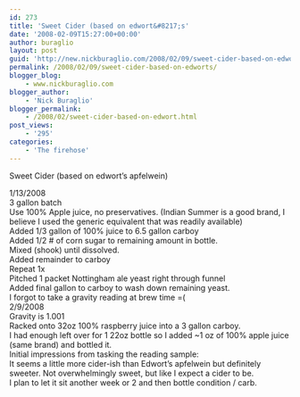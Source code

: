 ```yaml
---
id: 273
title: 'Sweet Cider (based on edwort&#8217;s'
date: '2008-02-09T15:27:00+00:00'
author: buraglio
layout: post
guid: 'http://new.nickburaglio.com/2008/02/09/sweet-cider-based-on-edworts/'
permalink: /2008/02/09/sweet-cider-based-on-edworts/
blogger_blog:
    - www.nickburaglio.com
blogger_author:
    - 'Nick Buraglio'
blogger_permalink:
    - /2008/02/sweet-cider-based-on-edwort.html
post_views:
    - '295'
categories:
    - 'The firehose'
---
```


Sweet Cider (based on edwort’s apfelwein)

<div></div><div>1/13/2008</div><div></div><div>3 gallon batch</div><div></div><div></div><div>Use 100% Apple juice, no preservatives. (Indian Summer is a good brand, I believe I used the generic equivalent that was readily available)</div><div></div><div>Added 1/3 gallon of 100% juice to 6.5 gallon carboy</div><div>Added 1/2 # of corn sugar to remaining amount in bottle.</div><div>Mixed (shook) until dissolved. </div><div>Added remainder to carboy</div><div>Repeat 1x</div><div>Pitched 1 packet Nottingham ale yeast right through funnel</div><div>Added final gallon to carboy to wash down remaining yeast. </div><div></div><div>I forgot to take a gravity reading at brew time =(</div><div></div><div>2/9/2008</div><div>Gravity is 1.001</div><div></div><div>Racked onto 32oz 100% raspberry juice into a 3 gallon carboy.</div><div></div><div>I had enough left over for 1 22oz bottle so I added ~1 oz of 100% apple juice (same brand) and bottled it. </div><div></div><div>Initial impressions from tasking the reading sample:</div><div>It seems a little more cider-ish than Edwort’s apfelwein but definitely sweeter. Not overwhelmingly sweet, but like I expect a cider to be. </div><div></div><div>I plan to let it sit another week or 2 and then bottle condition / carb. </div><div></div><div> </div>